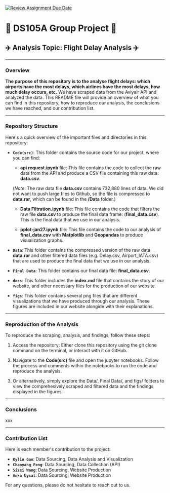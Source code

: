 [![Review Assignment Due Date](https://classroom.github.com/assets/deadline-readme-button-24ddc0f5d75046c5622901739e7c5dd533143b0c8e959d652212380cedb1ea36.svg)](https://classroom.github.com/a/WKKzpWVj)

# 📝 DS105A Group Project 📝 

## ✈️ Analysis Topic: Flight Delay Analysis ✈️

--- 

### Overview

**The purpose of this repository is to the analyse flight delays: which airports have the most delays, which airlines have the most delays, how much delay occurs, etc.** We have scraped data from the Aviyair API and analyzed the data. This README file will provide an overview of what you can find in this repository, how to reproduce our analysis, the conclusions we have reached, and our contribution list. 

--- 

### Repository Structure

Here's a quick overview of the important files and directories in this repository:

- **`Code(src)`**: This folder contains the source code for our project, where you can find:  

    - **api request.ipynb** file: This file contains the code to collect the raw data from the API and produce a CSV file containing this raw data: **data.csv**.

    (*Note*: The raw data file **data.csv** contains 732,880 lines of data. We did not want to push large files to Github, so the file is compressed to **data.rar**, which can be found in the **/Data** folder.)  

    - **Data Filtration.ipynb** file: This file contains the code that filters the raw file **data.csv** to produce the final data frame: (**final_data.csv**). This is the final data that we use in our analysis. 

    - **pplot-jan27.ipynb** file: This file contains the code to our analysis of **final_data.csv** with **Matplotlib** and **Geopandas** to produce visualization graphs.  

- **`Data`**: This folder contains the compressed version of the raw data **data.rar** and other filtered data files (e.g. Delay.csv, Airport_IATA.csv) that are used to produce the final data that we use in our analysis.  

- **`Final Data`**: This folder contains our final data file: **final_data.csv**.

- **`docs`**: This folder includes the **index.md** file that contains the story of our website, and other necessary files for the production of our website.

- **`figs`**: This folder contains several png files that are different visualizations that we have produced through our analysis. These figures are included in our website alongide with their explanations. 

---

### Reproduction of the Analysis

To reproduce the scraping, analysis, and findings, follow these steps:

1. Access the repository: Either clone this repository using the git clone command on the terminal, or interact with it on GitHub.

2. Navigate to the **Code(src)** file and open the jupyter notebooks. Follow the process and comments within the notebooks to run the code and reproduce the analysis.

3. Or alternatively, simply explore the Data/, Final Data/, and figs/ folders to view the comprehesively scraped and filtered data and the findings displayed in the figures.

---
### Conclusions 

xxx 

--- 

### Contribution List

Here is each member's contribution to the project: 

- **`Kylin Gao`**: Data Sourcing, Data Analysis and Visualization
- **`Chaoyang Feng`**: Data Sourcing, Data Collection (API)
- **`Sissi Wang`**: Data Sourcing, Website Production
- **`Anka Uysal`**: Data Sourcing, Website Production

For any questions, please do not hesitate to reach out to us. 